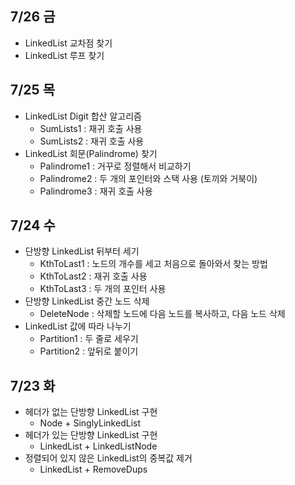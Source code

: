 ## 7/26 금
- LinkedList 교차점 찾기
- LinkedList 루프 찾기

## 7/25 목
- LinkedList Digit 합산 알고리즘
  - SumLists1 : 재귀 호출 사용
  - SumLists2 : 재귀 호출 사용
- LinkedList 회문(Palindrome) 찾기
  - Palindrome1 : 거꾸로 정렬해서 비교하기
  - Palindrome2 : 두 개의 포인터와 스택 사용 (토끼와 거북이)
  - Palindrome3 : 재귀 호출 사용

## 7/24 수
- 단방향 LinkedList 뒤부터 세기
  - KthToLast1 : 노드의 개수를 세고 처음으로 돌아와서 찾는 방법
  - KthToLast2 : 재귀 호출 사용
  - KthToLast3 : 두 개의 포인터 사용
- 단방향 LinkedList 중간 노드 삭제
  - DeleteNode : 삭제할 노드에 다음 노드를 복사하고, 다음 노드 삭제
- LinkedList 값에 따라 나누기
  - Partition1 : 두 줄로 세우기
  - Partition2 : 앞뒤로 붙이기

## 7/23 화
- 헤더가 없는 단방향 LinkedList 구현
  - Node + SinglyLinkedList
- 헤더가 있는 단방향 LinkedList 구현
  - LinkedList + LinkedListNode
- 정렬되어 있지 않은 LinkedList의 중복값 제거
  - LinkedList + RemoveDups
